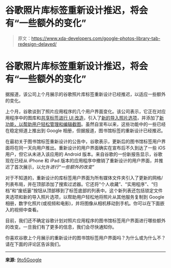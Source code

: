 # 谷歌照片库标签重新设计推迟，将会有“一些额外的变化”

> 原文：<https://www.xda-developers.com/google-photos-library-tab-redesign-delayed/>

# 谷歌照片库标签重新设计推迟，将会有“一些额外的变化”

据报道，该公司上个月展示的谷歌照片库标签重新设计已经推迟，以适应一些额外的变化。

上个月，谷歌谈到了照片应用程序的几个用户界面变化。该公司表示，它正在对应用程序中的图库和[共享标签进行 UI 改造](https://www.xda-developers.com/google-photos-sharing-tab-design-refresh/)，引入了[新的导入照片选项](https://www.xda-developers.com/google-photos-library-tab-ui-overhaul/)，并添加了[新功能，以帮助用户轻松管理和编辑截图](https://www.xda-developers.com/google-photos-easier-manage-edit-screenshots/)。虽然自宣布以来，这些功能中的一些已经在稳定频道上推出到 Google 相册，但据报道，图书馆标签的重新设计已经推迟。

在最初关于图书馆标签重新设计的公告中，谷歌表示，更新后的图书馆标签用户界面将在同一天向用户推出。重新设计的用户界面确实在宣布后不久到达了一些 iOS 用户，但它从未进入该应用的 Android 版本。来自谷歌的一份新报告显示，谷歌现在已经从 iPhone 和 iPad 版本的应用程序中撤销了重新设计的用户界面，并推迟了首次展示，以允许*进行“一些额外的改变”*

对于不知道的，重新设计的库标签用户界面为所有媒体文件夹引入了更新的网格/列表布局，并在顶部添加了搜索过滤器。它还将“个人收藏”、“实用程序”、“归档”和“废纸篓”按钮从顶部移到了标签底部的列表中。这个新列表还包括锁定文件夹选项和新的导入照片选项，以帮助用户轻松地将照片从其他服务复制到 Google 相册，数字化照片(或视频和电影)，并将图像从相机移动到手机。你可以在下面嵌入的视频中查看。

目前，我们还不确定谷歌计划对照片应用程序的图书馆标签用户界面进行哪些额外的改变。一旦我们有了更多的信息，我们会尽快通知你。

你喜欢谷歌上个月展示的重新设计的图书馆标签用户界面吗？为什么或为什么不？请在下面的评论区告诉我们。

* * *

**来源:** [9to5Google](https://9to5google.com/2022/04/20/google-photos-library-tab-redesign/)